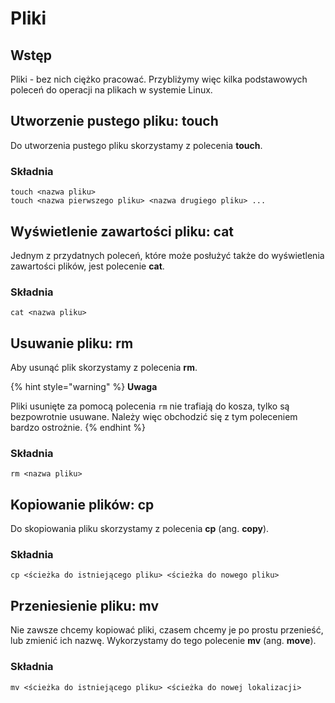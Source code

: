 # Pliki

## Wstęp

Pliki - bez nich ciężko pracować. 
Przybliżymy więc kilka podstawowych poleceń do operacji na plikach w systemie Linux.

## Utworzenie pustego pliku: touch

Do utworzenia pustego pliku skorzystamy z polecenia **touch**.

### Składnia

```
touch <nazwa pliku>
touch <nazwa pierwszego pliku> <nazwa drugiego pliku> ...
```

## Wyświetlenie zawartości pliku: cat

Jednym z przydatnych poleceń, które może posłużyć także do wyświetlenia zawartości plików, jest polecenie **cat**.

### Składnia

```
cat <nazwa pliku>
```

## Usuwanie pliku: rm

Aby usunąć plik skorzystamy z polecenia **rm**.

{% hint style="warning" %}
**Uwaga**

Pliki usunięte za pomocą polecenia ``rm`` nie trafiają do kosza, tylko są bezpowrotnie usuwane. Należy więc obchodzić się z tym poleceniem bardzo ostrożnie.
{% endhint %}

### Składnia

```
rm <nazwa pliku>
```

## Kopiowanie plików: cp

Do skopiowania pliku skorzystamy z polecenia **cp** (ang. __copy__).

### Składnia

```
cp <ścieżka do istniejącego pliku> <ścieżka do nowego pliku>
```

## Przeniesienie pliku: mv

Nie zawsze chcemy kopiować pliki, czasem chcemy je po prostu przenieść, lub zmienić ich nazwę. Wykorzystamy do tego polecenie **mv** (ang. __move__).

### Składnia

```
mv <ścieżka do istniejącego pliku> <ścieżka do nowej lokalizacji>
```